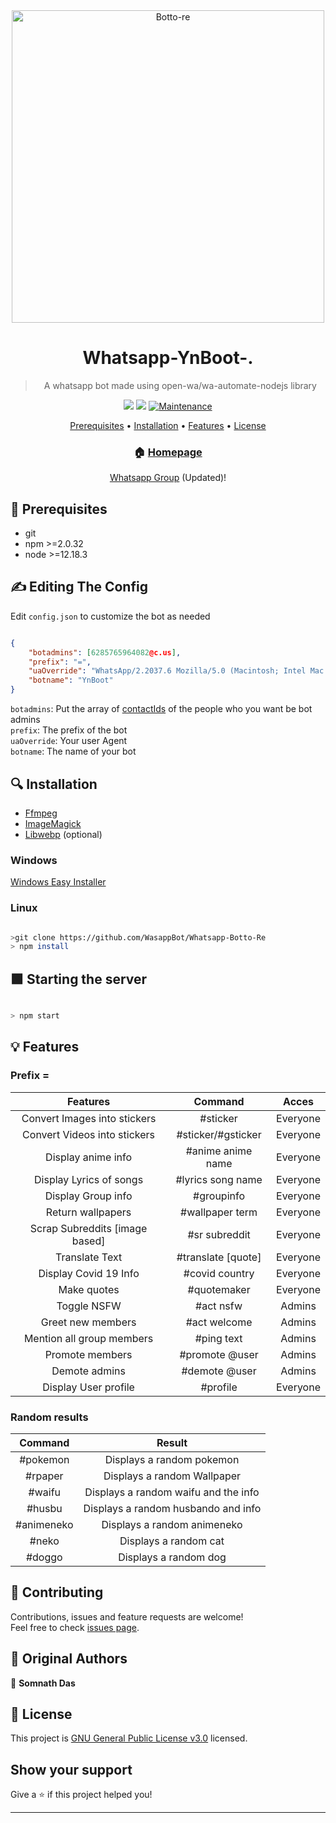 <div align="center">
<img src="https://img.wattpad.com/userbg/monopi123.49228.jpg" alt="Botto-re" width="500" />

# Whatsapp-YnBoot-.

> A whatsapp bot made using open-wa/wa-automate-nodejs library

<p>
  <img src ="https://camo.githubusercontent.com/4d098bb36bf96a8b9ec4821bec5866d86bca15b7/68747470733a2f2f696d672e736869656c64732e696f2f6e706d2f762f406f70656e2d77612f77612d6175746f6d6174652e7376673f636f6c6f723d677265656e" />
  <img src="https://camo.githubusercontent.com/5c22deff6293ca12d3bc1159c6cc3a5cc9579550/68747470733a2f2f696d672e736869656c64732e696f2f6e6f64652f762f406f70656e2d77612f77612d6175746f6d617465" />
  <a href="https://github.com/SomnathDas/Whatsapp-Botto-Re/commit-activity" target="_blank">
    <img alt="Maintenance" src="https://img.shields.io/badge/Maintained%3F-yes-green.svg" />
  </a>
</p>

<p align="center">
  <a href="https://github.com/SomnathDas/Whatsapp-botto-re#📝 Prerequisites">Prerequisites</a> •
  <a href="ttps://github.com/SomnathDas/Whatsapp-botto-re#🔍 Installation">Installation</a> •
  <a href=ttps://github.com/SomnathDas/Whatsapp-botto-re#💡 Features>Features</a> •
  <a href="ttps://github.com/SomnathDas/Whatsapp-botto-re#📝 License">License</a>
</p>

### 🏠 [Homepage](https://github.com/SomnathDas/Whatsapp-Botto-Re)
[Whatsapp Group](CoomingSoon) (Updated)!

</div>

## 📝 Prerequisites

- git
- npm >=2.0.32
- node >=12.18.3


## ✍️ Editing The Config

Edit `config.json` to customize the bot as needed
```JSON

{
    "botadmins": [6285765964082@c.us], 
    "prefix": "=",
    "uaOverride": "WhatsApp/2.2037.6 Mozilla/5.0 (Macintosh; Intel Mac OS X 10_15_6) AppleWebKit/537.36 (KHTML, like Gecko) Chrome/85.0.4183.83 Safari/537.36",
    "botname": "YnBoot"
}

```

`botadmins`: Put the array of [contactIds](https://docs.openwa.dev/globals.html#contactid) of the people who you want be bot admins <br>
`prefix`: The prefix of the bot <br>
`uaOverride`: Your user Agent<br>
`botname`: The name of your bot<br>

## 🔍 Installation

* [Ffmpeg](https://ffmpeg.org/download.html)
* [ImageMagick](https://imagemagick.org/script/download.php)
* [Libwebp](https://developers.google.com/speed/webp/download) (optional)

### Windows

[Windows Easy Installer](https://github.com/shubham8550)

### Linux

```bash

>git clone https://github.com/WasappBot/Whatsapp-Botto-Re
> npm install

```

## 🟩 Starting the server

```bash

> npm start

```


## 💡 Features

### Prefix = #

| Features                      | Command           | Acces   |
|:-----------------------------:|:-----------------:|:--------:|
| Convert Images into stickers  | #sticker          | Everyone |
| Convert Videos into stickers  | #sticker/#gsticker| Everyone |
| Display anime info            | #anime anime name | Everyone |
| Display Lyrics of songs       | #lyrics song name | Everyone |
| Display Group info            | #groupinfo        | Everyone |
| Return wallpapers             | #wallpaper term   | Everyone |
| Scrap Subreddits [image based]| #sr subreddit     | Everyone |
| Translate Text                | #translate [quote]| Everyone |
| Display Covid 19 Info         | #covid country    | Everyone |
| Make quotes                   | #quotemaker       | Everyone | 
| Toggle NSFW                   | #act nsfw         | Admins   |
| Greet new members             | #act welcome      | Admins   |
| Mention all group members     | #ping text        | Admins   |
| Promote members               | #promote @user    | Admins   |
| Demote admins                 | #demote @user     | Admins   |
| Display User profile          | #profile          | Everyone |

### Random results

| Command | Result |
|:-------:|:------:|
|#pokemon | Displays a random pokemon|
|#rpaper  | Displays a random Wallpaper|
|#waifu   | Displays a random waifu and the info |
|#husbu   | Displays a random husbando and info |
|#animeneko | Displays a random animeneko |
|#neko     | Displays a random cat |
|#doggo    | Displays a random dog |


## 🤝 Contributing

Contributions, issues and feature requests are welcome!<br />Feel free to check [issues page](https://github.com/SomnathDas/Whatsapp-Botto-Re/issues). 

## 🔮 Original Authors 

👤 **Somnath Das**


## 📝 License

This project is [GNU General Public License v3.0](https://github.com/SomnathDas/Whatsapp-Botto-Re/blob/master/LICENSE) licensed.

## Show your support

Give a ⭐️ if this project helped you!

***
